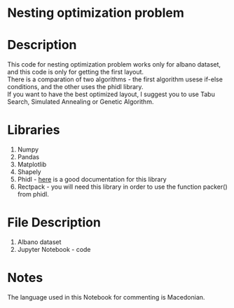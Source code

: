 # Nesting optimization problem

# Description
This code for nesting optimization problem works only for albano dataset, and this code is only for getting the first layout. <br/>
There is a comparation of two algorithms - the first algorithm usese if-else conditions, and the other uses the phidl library.<br/>
If you want to have the best optimized layout, I suggest you to use Tabu Search, Simulated Annealing or Genetic Algorithm.<br/>

# Libraries
1. Numpy<br/>
2. Pandas<br/>
3. Matplotlib<br/>
4. Shapely<br/>
5. Phidl - [here](https://github.com/amccaugh/phidl) is a  good documentation for this library <br/>
6. Rectpack - you will need this library in order to use the function packer() from phidl. <br/>

# File Description
1. Albano dataset<br/>
2. Jupyter Notebook - code<br/>

# Notes
The language used in this Notebook for commenting is Macedonian.
